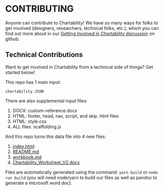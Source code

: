 # CONTRIBUTING

Anyone can contribute to Chartability! We have so many ways for folks to get involved (designers, researchers, technical folks, etc.), which you can find out more about in our [Getting Involved in Chartability discussion](https://github.com/Chartability/POUR-CAF/discussions/1) on github.

## Technical Contributions

Want to get involved in Chartability from a technical side of things? Get started below!

This repo has 1 main input:

`chartability.JSON`

There are also supplemental input files:
1. DOCX: custom-reference.docx
2. HTML: footer, head, nav, script, and skip .html files
3. HTML: style.css
4. ALL files: scaffolding.js

And this repo turns this data file into 4 new files:
1. [index.html](https://github.com/Chartability/POUR-CAF/blob/main/index.html)
2. [README.md](https://github.com/Chartability/POUR-CAF/blob/main/README.md)
3. [workbook.md](https://github.com/Chartability/POUR-CAF/blob/main/workbook.md)
4. [Chartability_Worksheet_V2.docx](https://chartability.github.io/POUR-CAF/Chartability_Worksheet_V2.docx)

Files are automatically generated using the command: `yarn build` or `node run build` (you will need node/yarn to build our files as well as pandoc to generate a microsoft word doc).
